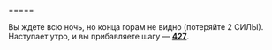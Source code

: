 =====

Вы ждете всю ночь, но конца горам не видно (потеряйте 2 СИЛЫ). Наступает утро, и вы прибавляете шагу — [**427**](#n_427).

